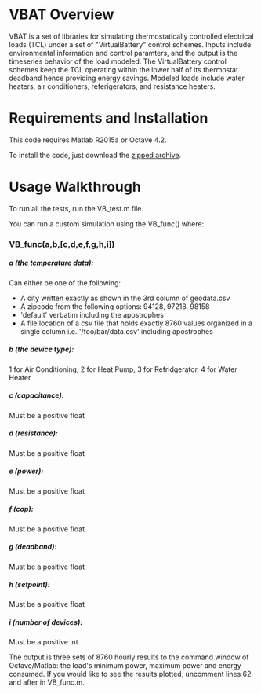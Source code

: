 # VBAT Overview

VBAT is a set of libraries for simulating thermostatically controlled electrical loads (TCL) under a set of "VirtualBattery" control schemes. Inputs include environmental information and control paramters, and the output is the timeseries behavior of the load modeled. The VirtualBattery control schemes keep the TCL operating within the lower half of its thermostat deadband hence providing energy savings. Modeled loads include water heaters, air conditioners, referigerators, and resistance heaters.

# Requirements and Installation

This code requires Matlab R2015a or Octave 4.2.

To install the code, just download the [zipped archive](https://github.com/dpinney/VBAT/archive/master.zip).

# Usage Walkthrough

To run all the tests, run the VB_test.m file.

You can run a custom simulation using the VB_func() where:

### VB_func(a,b,[c,d,e,f,g,h,i])
##### a (the temperature data):
Can either be one of the following:
 - A city written exactly as shown in the 3rd column of geodata.csv
 - A zipcode from the following options: 94128, 97218, 98158
 - 'default' verbatim including the apostrophes
 - A file location of a csv file that holds exactly 8760 values organized in a single column i.e. '/foo/bar/data.csv' including apostrophes
##### b (the device type):
1 for Air Conditioning, 2 for Heat Pump, 3 for Refridgerator, 4 for Water Heater
##### c (capacitance):
Must be a positive float
##### d (resistance):
Must be a positive float
##### e (power):
Must be a positive float
##### f (cop):
Must be a positive float
##### g (deadband):
Must be a positive float
##### h (setpoint):
Must be a positive float
##### i (number of devices):
Must be a positive int

The output is three sets of 8760 hourly results to the command window of Octave/Matlab: the load's minimum power, maximum power and energy consumed. If you would like to see the results plotted, uncomment lines 62 and after in VB_func.m.
